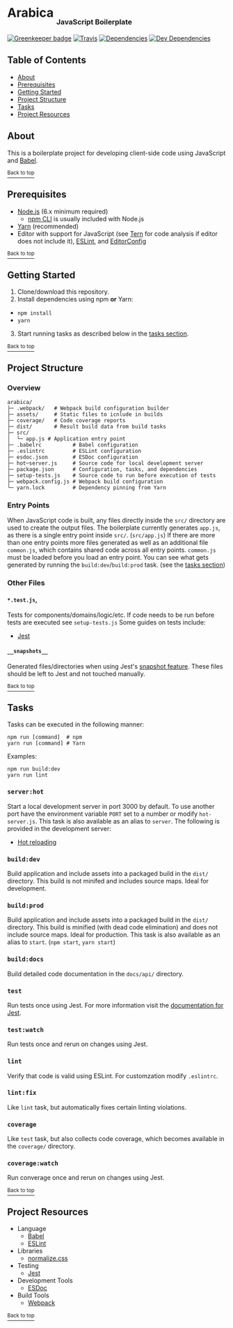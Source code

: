 # Arabica <sub><sub><sub>JavaScript Boilerplate</sub></sub></sub>

[![Greenkeeper badge](https://badges.greenkeeper.io/jupl/arabica.svg)](https://greenkeeper.io/)
[![Travis](http://img.shields.io/travis/jupl/arabica.svg?style=flat-square&label=travis)](https://travis-ci.org/jupl/arabica)
[![Dependencies](http://img.shields.io/david/jupl/arabica.svg?style=flat-square)](https://david-dm.org/jupl/arabica)
[![Dev Dependencies](http://img.shields.io/david/dev/jupl/arabica.svg?style=flat-square)](https://david-dm.org/jupl/arabica?type=dev)

## Table of Contents
- [About](#about)
- [Prerequisites](#prerequisites)
- [Getting Started](#getting-started)
- [Project Structure](#project-structure)
- [Tasks](#tasks)
- [Project Resources](#project-resources)

## About
This is a boilerplate project for developing client-side code using JavaScript and [Babel](http://babeljs.io/).

[<sup>Back to top</sup>](#arabica-javascript-boilerplate)

## Prerequisites
- [Node.js](https://nodejs.org/en/) (6.x minimum required)
  - [npm CLI](https://docs.npmjs.com/cli/npm) is usually included with Node.js
- [Yarn](https://yarnpkg.com/en/docs/install) (recommended)
- Editor with support for JavaScript (see [Tern](https://ternjs.net/) for code analysis if editor does not include it), [ESLint](http://eslint.org/), and [EditorConfig](http://editorconfig.org/)

[<sup>Back to top</sup>](#arabica-javascript-boilerplate)

## Getting Started
1. Clone/download this repository.
2. Install dependencies using npm **or** Yarn:
  - `npm install`
  - `yarn`
3. Start running tasks as described below in the [tasks section](#tasks).

[<sup>Back to top</sup>](#arabica-javascript-boilerplate)

## Project Structure

### Overview
```
arabica/
├─ .webpack/   # Webpack build configuration builder
├─ assets/     # Static files to icnlude in builds
├─ coverage/   # Code coverage reports
├─ dist/       # Result build data from build tasks
├─ src/
│  └─ app.js # Application entry point
├─ .babelrc          # Babel configuration
├─ .eslintrc         # ESLint configuration
├─ esdoc.json        # ESDoc configuration
├─ hot─server.js     # Source code for local development server
├─ package.json      # Configuration, tasks, and dependencies
├─ setup-tests.js    # Source code to run before execution of tests
├─ webpack.config.js # Webpack build configuration
└─ yarn.lock         # Dependency pinning from Yarn
```

### Entry Points
When JavaScript code is built, any files directly inside the `src/` directory are used to create the output files. The boilerplate currently generates `app.js`, as there is a single entry point inside `src/`. (`src/app.js`) If there are more than one entry points more files generated as well as an additional file `common.js`, which contains shared code across all entry points. `common.js` must be loaded before you load an entry point. You can see what gets generated by running the `build:dev`/`build:prod` task. (see the [tasks section](#tasks))

### Other Files

#### `*.test.js`,
Tests for components/domains/logic/etc. If code needs to be run before tests are executed see `setup-tests.js` Some guides on tests include:
- [Jest](https://facebook.github.io/jest/docs/api.html)

#### `__snapshots__`
Generated files/directories when using Jest's [snapshot feature](https://facebook.github.io/jest/docs/tutorial-react.html#snapshot-testing). These files should be left to Jest and not touched manually.

[<sup>Back to top</sup>](#arabica-javascript-boilerplate)

## Tasks
Tasks can be executed in the following manner:
```
npm run [command]  # npm
yarn run [command] # Yarn
```
Examples:
```
npm run build:dev
yarn run lint
```

### `server:hot`
Start a local development server in port 3000 by default. To use another port have the environment variable `PORT` set to a number or modify `hot-server.js`. This task is also available as an alias to `server`. The following is provided in the development server:
- [Hot reloading](https://webpack.github.io/docs/hot-module-replacement.html)

### `build:dev`
Build application and include assets into a packaged build in the `dist/` directory. This build is not minifed and includes source maps. Ideal for development.

### `build:prod`
Build application and include assets into a packaged build in the `dist/` directory. This build is minified (with dead code elimination) and does not include source maps. Ideal for production. This task is also available as an alias to `start`. (`npm start`, `yarn start`)

### `build:docs`
Build detailed code documentation in the `docs/api/` directory.

### `test`
Run tests once using Jest. For more information visit the [documentation for Jest](facebook.github.io/jest/docs/configuration.html).

### `test:watch`
Run tests once and rerun on changes using Jest.

### `lint`
Verify that code is valid using ESLint. For customzation modify `.eslintrc`.

### `lint:fix`
Like `lint` task, but automatically fixes certain linting violations.

### `coverage`
Like `test` task, but also collects code coverage, which becomes available in the `coverage/` directory.

### `coverage:watch`
Run converage once and rerun on changes using Jest.

[<sup>Back to top</sup>](#arabica-javascript-boilerplate)

## Project Resources
- Language
  - [Babel](http://babeljs.io/)
  - [ESLint](http://eslint.org/)
- Libraries
  - [normalize.css](https://necolas.github.io/normalize.css/)
- Testing
  - [Jest](http://facebook.github.io/jest/)
- Development Tools
  - [ESDoc](https://esdoc.org/)
- Build Tools
  - [Webpack](https://webpack.github.io/)

[<sup>Back to top</sup>](#arabica-javascript-boilerplate)

